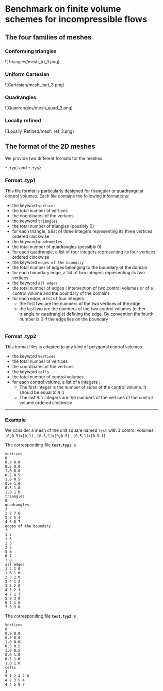 # Benchmark on finite volume schemes for incompressible flows 

## The four families of meshes

### Conforming triangles

!(Triangles/mesh_tri_3.png)

### Uniform Cartesian

!(Cartesian/mesh_cart_3.png)

### Quadrangles

!(Quadrangles/mesh_quad_3.png)

### Locally refined

!(Locally_Refined/mesh_ref_3.png)


##  The format of the 2D meshes

We provide two different formats for the meshes

 `*.typ1`  and  `*.typ2`

### Format .typ1

This file format is particularly designed for triangular or quadrangular control volumes. Each file contains the following informations:

*  the keyword `vertices`
*  the total number of vertices
*  the coordinates of the vertices
*  the keyword `triangles`
*  the total number of triangles (possibly 0)
*  for each triangle, a list of three integers representing its three vertices ordered clockwise
*  the keyword `quadrangles`
*  the total number of quadrangles (possibly 0)
*  for each quadrangle, a list of four integers representing its four vertices ordered clockwise
*  the keyword `edges of the boundary`
*  the total number of edges belonging to the boundary of the domain
*  for each boundary edge, a list of two integers representing its two vertices
*  the keyword `all edges`
*  the total number of edges ( intersection of two control volumes or of a control volume and the boundary of the domain)
*  for each edge, a list of four integers
   * the first two are the numbers of the two vertices of the edge
   * the last two are the numbers of the two control volumes (either triangle or quadrangle) defining the edge. By convention the fourth number is 0 if the edge lies on the boundary
   
 

*******************************************************************************

### Format .typ2 

This format files is adapted to any kind of polygonal control volumes

*  the keyword `Vertices`
*  the total number of vertices
*  the coordinates of the vertices
*  the keyword `cells`
*  the total number of control volumes
*  for each control volume, a list of `N` integers :
   *  The first integer is the number of sides of the control volume. It should be equal to `N-1`
   *  The last `N-1` integers are the numbers of the vertices of the control volume ordered clockwise

*******************************************************************************
 
### Example 

We consider a mesh of the unit square named `test` with 3 control volumes
      `[0,0.5]x[0,1]` , `[0.5,1]x[0,0.5]` , `[0.5,1]x[0.5,1]`


The corresponding file **`test.typ1`** is	

	vertices
	8
	0.0 0.0
	0.5 0.0
	1.0 0.0
	0.5 0.5 
	1.0 0.5
	0.0 1.0
	0.5 1.0
	1.0 1.0
	triangles
	0
	quadrangles
	3
	1 2 7 6
	2 3 5 4
	4 5 8 7
	edges of the boundary
	7
	1 2
	1 6 
	2 3
	3 5
	5 8
	6 7
	7 8
	all edges
	1 2 1 0
	1 6 1 0
	2 3 2 0
	2 4 1 2
	3 5 2 0
	4 5 2 3
	4 7 1 3
	5 8 3 0
	6 7 1 0
	7 8 3 0
	
The corresponding file **`test.typ2`** is
	
	Vertices
	8
	0.0 0.0
	0.5 0.0
	1.0 0.0
	0.5 0.5 
	1.0 0.5
	0.0 1.0
	0.5 1.0
	1.0 1.0
	cells
	3
	5 1 2 4 7 6
	4 2 3 5 4
	4 4 5 8 7
